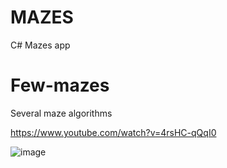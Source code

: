 # MAZES
C# Mazes app

# Few-mazes

Several maze algorithms

https://www.youtube.com/watch?v=4rsHC-qQqI0

![image](https://github.com/tltrus/MAZES/assets/77125487/fe2638b2-9384-46e2-b8c7-b3472772ebf9)
